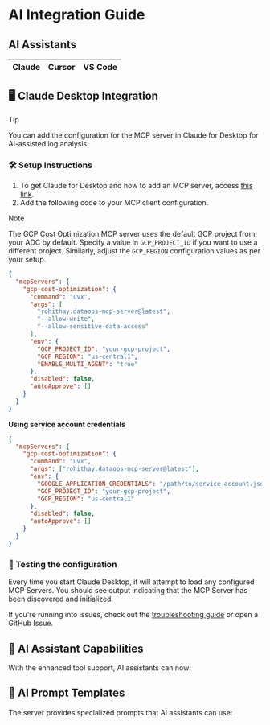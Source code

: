 # AI Integration Guide


## AI Assistants
| Claude | Cursor | VS Code |
|:------:|:-------:|:-------:|


## 🖥️ Claude Desktop Integration

> [!TIP]
> You can add the configuration for the MCP server in Claude for Desktop for AI-assisted log analysis.

### 🛠️ Setup Instructions
1. To get Claude for Desktop and how to add an MCP server, access [this link](https://modelcontextprotocol.io/quickstart/user). 
2. Add the following code to your MCP client configuration. 
> [!NOTE]
> The GCP Cost Optimization MCP server uses the default GCP project from your ADC by default. Specify a value in `GCP_PROJECT_ID` if you want to use a different project. Similarly, adjust the `GCP_REGION` configuration values as per your setup.
```json
{
  "mcpServers": {
    "gcp-cost-optimization": {
      "command": "uvx",
      "args": [
        "rohithay.dataops-mcp-server@latest",
        "--allow-write",
        "--allow-sensitive-data-access"
      ],
      "env": {
        "GCP_PROJECT_ID": "your-gcp-project",
        "GCP_REGION": "us-central1",
        "ENABLE_MULTI_AGENT": "true"
      },
      "disabled": false,
      "autoApprove": []
    }
  }
}
```

**Using service account credentials**
```json
{
  "mcpServers": {
    "gcp-cost-optimization": {
      "command": "uvx",
      "args": ["rohithay.dataops-mcp-server@latest"],
      "env": {
        "GOOGLE_APPLICATION_CREDENTIALS": "/path/to/service-account.json",
        "GCP_PROJECT_ID": "your-gcp-project",
        "GCP_REGION": "us-central1"
      },
      "disabled": false,
      "autoApprove": []
    }
  }
}
```

### 🧪 Testing the configuration
Every time you start Claude Desktop, it will attempt to load any configured MCP Servers. You should see output indicating that the MCP Server has been discovered and initialized.

If you're running into issues, check out the [troubleshooting guide](./troubleshooting.md) or open a GitHub Issue. 


## 🔋 AI Assistant Capabilities

With the enhanced tool support, AI assistants can now:


## 💬 AI Prompt Templates

The server provides specialized prompts that AI assistants can use:
